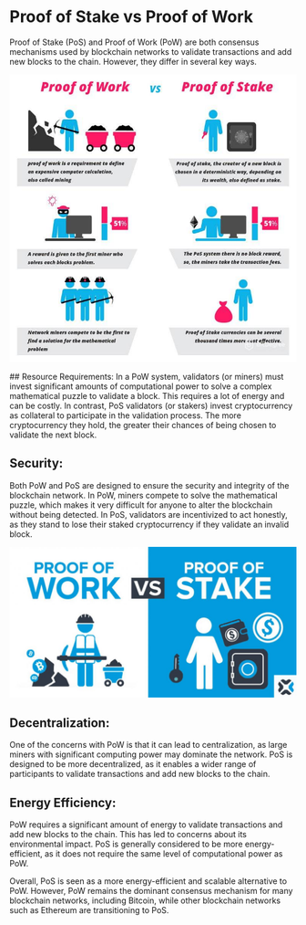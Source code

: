 # Proof of Stake vs Proof of Work

Proof of Stake (PoS) and Proof of Work (PoW) are both consensus mechanisms used by blockchain networks to validate transactions and add new blocks to the chain. However, they differ in several key ways.

![Proof of Stake vs Proof of Work](../images/11.png)

## Resource Requirements:
In a PoW system, validators (or miners) must invest significant amounts of computational power to solve a complex mathematical puzzle to validate a block. This requires a lot of energy and can be costly. In contrast, PoS validators (or stakers) invest cryptocurrency as collateral to participate in the validation process. The more cryptocurrency they hold, the greater their chances of being chosen to validate the next block.

## Security:

Both PoW and PoS are designed to ensure the security and integrity of the blockchain network. In PoW, miners compete to solve the mathematical puzzle, which makes it very difficult for anyone to alter the blockchain without being detected. In PoS, validators are incentivized to act honestly, as they stand to lose their staked cryptocurrency if they validate an invalid block.

![Proof of Stake vs Proof of Work](../images/12.png)

## Decentralization:

One of the concerns with PoW is that it can lead to centralization, as large miners with significant computing power may dominate the network. PoS is designed to be more decentralized, as it enables a wider range of participants to validate transactions and add new blocks to the chain.

## Energy Efficiency:

PoW requires a significant amount of energy to validate transactions and add new blocks to the chain. This has led to concerns about its environmental impact. PoS is generally considered to be more energy-efficient, as it does not require the same level of computational power as PoW.

Overall, PoS is seen as a more energy-efficient and scalable alternative to PoW. However, PoW remains the dominant consensus mechanism for many blockchain networks, including Bitcoin, while other blockchain networks such as Ethereum are transitioning to PoS.
